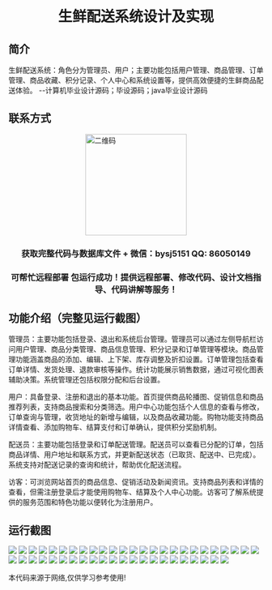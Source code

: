 <p><h1 align="center">生鲜配送系统设计及实现</h1></p>

## 简介
生鲜配送系统：角色分为管理员、用户；主要功能包括用户管理、商品管理、订单管理、商品收藏、积分记录、个人中心和系统设置等，提供高效便捷的生鲜商品配送体验。    --计算机毕业设计源码；毕设源码；java毕业设计源码


## 联系方式
<img src="https://bs-1329754181.cos.ap-shanghai.myqcloud.com/wx.jpg" alt="二维码" style="display: block; margin: 0 auto;" width="200px">
<p><h3 align="center">获取完整代码与数据库文件 + 微信：bysj5151 QQ: 86050149</h3></p>
<p><h3 align="center">可帮忙远程部署 包运行成功！提供远程部署、修改代码、设计文档指导、代码讲解等服务！</h3></p>

## 功能介绍（完整见运行截图）
管理员：主要功能包括登录、退出和系统后台管理。管理员可以通过左侧导航栏访问用户管理、商品分类管理、商品信息管理、积分记录和订单管理等模块。商品管理功能涵盖商品的添加、编辑、上下架、库存调整及折扣设置。订单管理包括查看订单详情、发货处理、退款审核等操作。统计功能展示销售数据，通过可视化图表辅助决策。系统管理还包括权限分配和后台设置。

用户：具备登录、注册和退出的基本功能。首页提供商品轮播图、促销信息和商品推荐列表，支持商品搜索和分类筛选。用户中心功能包括个人信息的查看与修改，订单查询与管理，收货地址的新增与编辑，以及商品收藏功能。购物功能支持商品详情查看、添加购物车、结算支付和订单确认，提供积分奖励机制。

配送员：主要功能包括登录和订单配送管理。配送员可以查看已分配的订单，包括商品详情、用户地址和联系方式，并更新配送状态（已取货、配送中、已完成）。系统支持对配送记录的查询和统计，帮助优化配送流程。

访客：可浏览网站首页的商品信息、促销活动及新闻资讯。支持商品列表和详情的查看，但需注册登录后才能使用购物车、结算及个人中心功能。访客可了解系统提供的服务范围和特色功能以便转化为注册用户。


## 运行截图
![](https://bs-1329754181.cos.ap-shanghai.myqcloud.com/ssm/FreshDeliverySystem/img/001.jpg)
![](https://bs-1329754181.cos.ap-shanghai.myqcloud.com/ssm/FreshDeliverySystem/img/002.jpg)
![](https://bs-1329754181.cos.ap-shanghai.myqcloud.com/ssm/FreshDeliverySystem/img/003.jpg)
![](https://bs-1329754181.cos.ap-shanghai.myqcloud.com/ssm/FreshDeliverySystem/img/004.jpg)
![](https://bs-1329754181.cos.ap-shanghai.myqcloud.com/ssm/FreshDeliverySystem/img/005.jpg)
![](https://bs-1329754181.cos.ap-shanghai.myqcloud.com/ssm/FreshDeliverySystem/img/006.jpg)
![](https://bs-1329754181.cos.ap-shanghai.myqcloud.com/ssm/FreshDeliverySystem/img/007.jpg)
![](https://bs-1329754181.cos.ap-shanghai.myqcloud.com/ssm/FreshDeliverySystem/img/008.jpg)
![](https://bs-1329754181.cos.ap-shanghai.myqcloud.com/ssm/FreshDeliverySystem/img/009.jpg)
![](https://bs-1329754181.cos.ap-shanghai.myqcloud.com/ssm/FreshDeliverySystem/img/010.jpg)
![](https://bs-1329754181.cos.ap-shanghai.myqcloud.com/ssm/FreshDeliverySystem/img/011.jpg)
![](https://bs-1329754181.cos.ap-shanghai.myqcloud.com/ssm/FreshDeliverySystem/img/012.jpg)
![](https://bs-1329754181.cos.ap-shanghai.myqcloud.com/ssm/FreshDeliverySystem/img/013.jpg)
![](https://bs-1329754181.cos.ap-shanghai.myqcloud.com/ssm/FreshDeliverySystem/img/014.jpg)
![](https://bs-1329754181.cos.ap-shanghai.myqcloud.com/ssm/FreshDeliverySystem/img/015.jpg)
![](https://bs-1329754181.cos.ap-shanghai.myqcloud.com/ssm/FreshDeliverySystem/img/016.jpg)
![](https://bs-1329754181.cos.ap-shanghai.myqcloud.com/ssm/FreshDeliverySystem/img/017.jpg)
![](https://bs-1329754181.cos.ap-shanghai.myqcloud.com/ssm/FreshDeliverySystem/img/018.jpg)
![](https://bs-1329754181.cos.ap-shanghai.myqcloud.com/ssm/FreshDeliverySystem/img/019.jpg)
![](https://bs-1329754181.cos.ap-shanghai.myqcloud.com/ssm/FreshDeliverySystem/img/020.jpg)
![](https://bs-1329754181.cos.ap-shanghai.myqcloud.com/ssm/FreshDeliverySystem/img/021.jpg)
![](https://bs-1329754181.cos.ap-shanghai.myqcloud.com/ssm/FreshDeliverySystem/img/022.jpg)
![](https://bs-1329754181.cos.ap-shanghai.myqcloud.com/ssm/FreshDeliverySystem/img/023.jpg)
![](https://bs-1329754181.cos.ap-shanghai.myqcloud.com/ssm/FreshDeliverySystem/img/024.jpg)
![](https://bs-1329754181.cos.ap-shanghai.myqcloud.com/ssm/FreshDeliverySystem/img/025.jpg)
![](https://bs-1329754181.cos.ap-shanghai.myqcloud.com/ssm/FreshDeliverySystem/img/026.jpg)
![](https://bs-1329754181.cos.ap-shanghai.myqcloud.com/ssm/FreshDeliverySystem/img/027.jpg)
![](https://bs-1329754181.cos.ap-shanghai.myqcloud.com/ssm/FreshDeliverySystem/img/028.jpg)
![](https://bs-1329754181.cos.ap-shanghai.myqcloud.com/ssm/FreshDeliverySystem/img/029.jpg)
![](https://bs-1329754181.cos.ap-shanghai.myqcloud.com/ssm/FreshDeliverySystem/img/030.jpg)
![](https://bs-1329754181.cos.ap-shanghai.myqcloud.com/ssm/FreshDeliverySystem/img/031.jpg)
![](https://bs-1329754181.cos.ap-shanghai.myqcloud.com/ssm/FreshDeliverySystem/img/032.jpg)
![](https://bs-1329754181.cos.ap-shanghai.myqcloud.com/ssm/FreshDeliverySystem/img/033.jpg)
![](https://bs-1329754181.cos.ap-shanghai.myqcloud.com/ssm/FreshDeliverySystem/img/034.jpg)
![](https://bs-1329754181.cos.ap-shanghai.myqcloud.com/ssm/FreshDeliverySystem/img/035.jpg)
![](https://bs-1329754181.cos.ap-shanghai.myqcloud.com/ssm/FreshDeliverySystem/img/036.jpg)
![](https://bs-1329754181.cos.ap-shanghai.myqcloud.com/ssm/FreshDeliverySystem/img/037.jpg)
![](https://bs-1329754181.cos.ap-shanghai.myqcloud.com/ssm/FreshDeliverySystem/img/038.jpg)
![](https://bs-1329754181.cos.ap-shanghai.myqcloud.com/ssm/FreshDeliverySystem/img/039.jpg)
![](https://bs-1329754181.cos.ap-shanghai.myqcloud.com/ssm/FreshDeliverySystem/img/040.jpg)
![](https://bs-1329754181.cos.ap-shanghai.myqcloud.com/ssm/FreshDeliverySystem/img/041.jpg)
![](https://bs-1329754181.cos.ap-shanghai.myqcloud.com/ssm/FreshDeliverySystem/img/042.jpg)
![](https://bs-1329754181.cos.ap-shanghai.myqcloud.com/ssm/FreshDeliverySystem/img/043.jpg)
![](https://bs-1329754181.cos.ap-shanghai.myqcloud.com/ssm/FreshDeliverySystem/img/044.jpg)
![](https://bs-1329754181.cos.ap-shanghai.myqcloud.com/ssm/FreshDeliverySystem/img/045.jpg)
![](https://bs-1329754181.cos.ap-shanghai.myqcloud.com/ssm/FreshDeliverySystem/img/046.jpg)
![](https://bs-1329754181.cos.ap-shanghai.myqcloud.com/ssm/FreshDeliverySystem/img/047.jpg)

<p>本代码来源于网络,仅供学习参考使用!</p>
